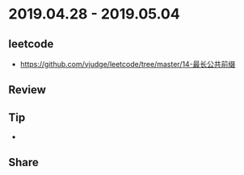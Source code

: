 # 2019.04.28 - 2019.05.04

## leetcode
* https://github.com/vjudge/leetcode/tree/master/14-最长公共前缀

## Review


## Tip
*

## Share
